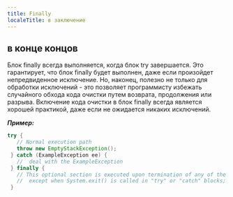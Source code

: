 ```yaml
---
title: Finally
localeTitle: в заключение
---
```

## в конце концов

Блок finally всегда выполняется, когда блок try завершается. Это гарантирует, что блок finally будет выполнен, даже если произойдет непредвиденное исключение. Но, наконец, полезно не только для обработки исключений - это позволяет программисту избежать случайного обхода кода очистки путем возврата, продолжения или разрыва. Включение кода очистки в блок finally всегда является хорошей практикой, даже если не ожидается никаких исключений.

**_Пример:_**

```java
try { 
   // Normal execution path 
   throw new EmptyStackException(); 
 } catch (ExampleException ee) { 
   //  deal with the ExampleException 
 } finally { 
   // This optional section is executed upon termination of any of the try or catch blocks above, 
   //  except when System.exit() is called in "try" or "catch" blocks; 
 } 

```